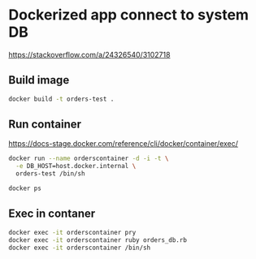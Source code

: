 # Dockerized app connect to system DB

https://stackoverflow.com/a/24326540/3102718

## Build image

~~~sh
docker build -t orders-test .
~~~

## Run container

https://docs-stage.docker.com/reference/cli/docker/container/exec/

~~~sh
docker run --name orderscontainer -d -i -t \
  -e DB_HOST=host.docker.internal \
  orders-test /bin/sh
~~~

~~~sh
docker ps
~~~

## Exec in contaner

~~~sh
docker exec -it orderscontainer pry
docker exec -it orderscontainer ruby orders_db.rb
docker exec -it orderscontainer /bin/sh
~~~
